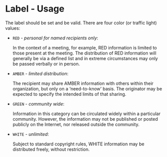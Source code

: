 # Label - Usage

The label should be set and be valid. There are four color (or traffic light) values:

* `RED` - *personal for named recipients only*:

  In the context of a meeting, for example, RED information is limited to those present at the meeting.
  The distribution of RED information will generally be via a defined list and in extreme circumstances may only be passed verbally or in person.

* `AMBER` - *limited distribution*:

  The recipient may share AMBER information with others within their organization, but only on a ‘need-to-know’ basis.
  The originator may be expected to specify the intended limits of that sharing.

* `GREEN` - *community wide*:

  Information in this category can be circulated widely within a particular community.
  However, the information may not be published or posted publicly on the Internet, nor released outside the community.

* `WHITE` - *unlimited*:

  Subject to standard copyright rules, WHITE information may be distributed freely, without restriction.
